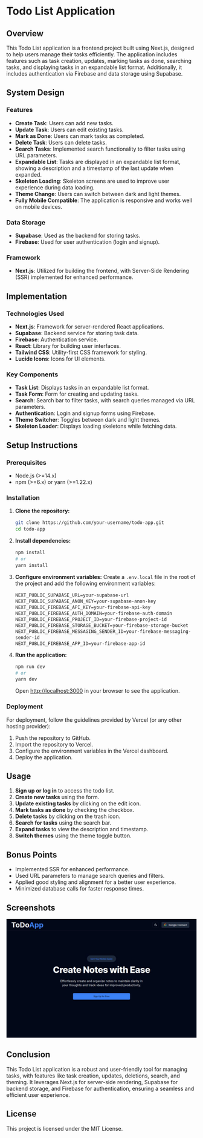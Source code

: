 # Todo List Application

## Overview

This Todo List application is a frontend project built using Next.js, designed to help users manage their tasks efficiently. The application includes features such as task creation, updates, marking tasks as done, searching tasks, and displaying tasks in an expandable list format. Additionally, it includes authentication via Firebase and data storage using Supabase.

## System Design

### Features

- **Create Task**: Users can add new tasks.
- **Update Task**: Users can edit existing tasks.
- **Mark as Done**: Users can mark tasks as completed.
- **Delete Task**: Users can delete tasks.
- **Search Tasks**: Implemented search functionality to filter tasks using URL parameters.
- **Expandable List**: Tasks are displayed in an expandable list format, showing a description and a timestamp of the last update when expanded.
- **Skeleton Loading**: Skeleton screens are used to improve user experience during data loading.
- **Theme Change**: Users can switch between dark and light themes.
- **Fully Mobile Compatible**: The application is responsive and works well on mobile devices.

### Data Storage

- **Supabase**: Used as the backend for storing tasks.
- **Firebase**: Used for user authentication (login and signup).

### Framework

- **Next.js**: Utilized for building the frontend, with Server-Side Rendering (SSR) implemented for enhanced performance.

## Implementation

### Technologies Used

- **Next.js**: Framework for server-rendered React applications.
- **Supabase**: Backend service for storing task data.
- **Firebase**: Authentication service.
- **React**: Library for building user interfaces.
- **Tailwind CSS**: Utility-first CSS framework for styling.
- **Lucide Icons**: Icons for UI elements.

### Key Components

- **Task List**: Displays tasks in an expandable list format.
- **Task Form**: Form for creating and updating tasks.
- **Search**: Search bar to filter tasks, with search queries managed via URL parameters.
- **Authentication**: Login and signup forms using Firebase.
- **Theme Switcher**: Toggles between dark and light themes.
- **Skeleton Loader**: Displays loading skeletons while fetching data.

## Setup Instructions

### Prerequisites

- Node.js (>=14.x)
- npm (>=6.x) or yarn (>=1.22.x)

### Installation

1. **Clone the repository:**

   ```sh
   git clone https://github.com/your-username/todo-app.git
   cd todo-app
   ```

2. **Install dependencies:**

   ```sh
   npm install
   # or
   yarn install
   ```

3. **Configure environment variables:**
   Create a `.env.local` file in the root of the project and add the following environment variables:

   ```env
   NEXT_PUBLIC_SUPABASE_URL=your-supabase-url
   NEXT_PUBLIC_SUPABASE_ANON_KEY=your-supabase-anon-key
   NEXT_PUBLIC_FIREBASE_API_KEY=your-firebase-api-key
   NEXT_PUBLIC_FIREBASE_AUTH_DOMAIN=your-firebase-auth-domain
   NEXT_PUBLIC_FIREBASE_PROJECT_ID=your-firebase-project-id
   NEXT_PUBLIC_FIREBASE_STORAGE_BUCKET=your-firebase-storage-bucket
   NEXT_PUBLIC_FIREBASE_MESSAGING_SENDER_ID=your-firebase-messaging-sender-id
   NEXT_PUBLIC_FIREBASE_APP_ID=your-firebase-app-id
   ```

4. **Run the application:**

   ```sh
   npm run dev
   # or
   yarn dev
   ```

   Open [http://localhost:3000](http://localhost:3000) in your browser to see the application.

### Deployment

For deployment, follow the guidelines provided by Vercel (or any other hosting provider):

1. Push the repository to GitHub.
2. Import the repository to Vercel.
3. Configure the environment variables in the Vercel dashboard.
4. Deploy the application.

## Usage

1. **Sign up or log in** to access the todo list.
2. **Create new tasks** using the form.
3. **Update existing tasks** by clicking on the edit icon.
4. **Mark tasks as done** by checking the checkbox.
5. **Delete tasks** by clicking on the trash icon.
6. **Search for tasks** using the search bar.
7. **Expand tasks** to view the description and timestamp.
8. **Switch themes** using the theme toggle button.

## Bonus Points

- Implemented SSR for enhanced performance.
- Used URL parameters to manage search queries and filters.
- Applied good styling and alignment for a better user experience.
- Minimized database calls for faster response times.

## Screenshots

![Example Image](public/download.png)

## Conclusion

This Todo List application is a robust and user-friendly tool for managing tasks, with features like task creation, updates, deletions, search, and theming. It leverages Next.js for server-side rendering, Supabase for backend storage, and Firebase for authentication, ensuring a seamless and efficient user experience.

## License

This project is licensed under the MIT License.
